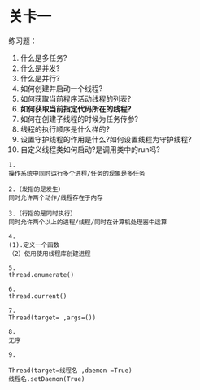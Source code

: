 # 关卡一

练习题：

1. 什么是多任务?
2. 什么是并发?
3. 什么是并行?
4. 如何创建并启动一个线程?
5. 如何获取当前程序活动线程的列表?
6. **如何获取当前指定代码所在的线程?**
7. 如何在创建子线程的时候为任务传参?
8. 线程的执行顺序是什么样的?
9. 设置守护线程的作用是什么?如何设置线程为守护线程?
10. 自定义线程类如何启动?是调用类中的run吗?

```
1.
操作系统中同时运行多个进程/任务的现象是多任务

2.（发指的是发生）
同时允许两个动作/线程存在于内存

3.（行指的是同时执行）
同时允许两个以上的进程/线程/同时在计算机处理器中运算

4.
(1).定义一个函数
（2）使用使用线程库创建进程

5.
thread.enumerate()

6.
thread.current()

7.
Thread(target= ,args=())

8.
无序

9.

Thread(target=线程名 ,daemon =True)
线程名.setDaemon(True)
```



